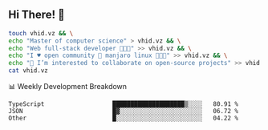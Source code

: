 ## Hi There! 👋

```sh
touch vhid.vz && \
echo "Master of computer science" > vhid.vz && \
echo "Web full-stack developer 🙈🙉🙊" >> vhid.vz && \
echo "I ♥️ open community 🎯 manjaro linux 🎉🐍🥳" >> vhid.vz && \
echo "👯 I’m interested to collaborate on open-source projects" >> vhid.vz && \
cat vhid.vz
```
:bar_chart: Weekly Development Breakdown

<!--START_SECTION:waka-->

```text
TypeScript                   ████████████████████▒░░░░   80.91 %
JSON                         █▓░░░░░░░░░░░░░░░░░░░░░░░   06.72 %
Other                        █░░░░░░░░░░░░░░░░░░░░░░░░   04.22 %
```

<!--END_SECTION:waka-->
